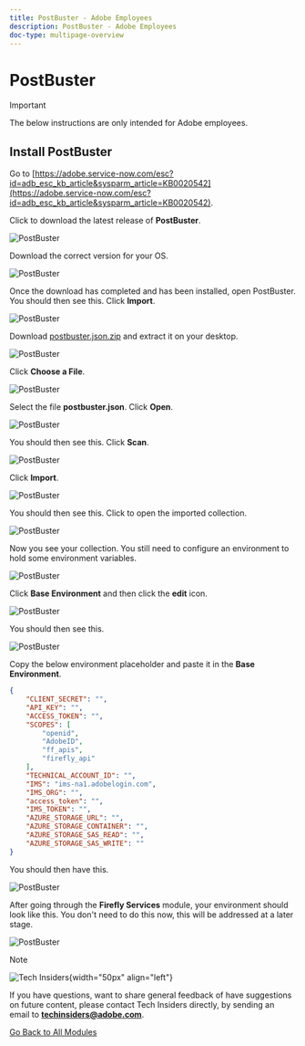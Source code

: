 ```yaml
---
title: PostBuster - Adobe Employees
description: PostBuster - Adobe Employees
doc-type: multipage-overview
---
```

# PostBuster

>[!IMPORTANT]
>
>The below instructions are only intended for Adobe employees.

## Install PostBuster

Go to [https://adobe.service-now.com/esc?id=adb_esc_kb_article&sysparm_article=KB0020542](https://adobe.service-now.com/esc?id=adb_esc_kb_article&sysparm_article=KB0020542). 

Click to download the latest release of **PostBuster**.

![PostBuster](./assets/images/pb1.png)

Download the correct version for your OS.

![PostBuster](./assets/images/pb2.png)

Once the download has completed and has been installed, open PostBuster. You should then see this. Click **Import**.

![PostBuster](./assets/images/pb3.png)

Download [postbuster.json.zip](./assets/postman/postbuster.json.zip) and extract it on your desktop.

![PostBuster](./assets/images/pbpb.png)

Click **Choose a File**.

![PostBuster](./assets/images/pb4.png)

Select the file **postbuster.json**. Click **Open**.

![PostBuster](./assets/images/pb5.png)

You should then see this. Click **Scan**.

![PostBuster](./assets/images/pb6.png)

Click **Import**.

![PostBuster](./assets/images/pb7.png)

You should then see this. Click to open the imported collection.

![PostBuster](./assets/images/pb8.png)

Now you see your collection. You still need to configure an environment to hold some environment variables.

![PostBuster](./assets/images/pb9.png)

Click **Base Environment** and then click the **edit** icon.

![PostBuster](./assets/images/pb10.png)

You should then see this.

![PostBuster](./assets/images/pb11.png)

Copy the below environment placeholder and paste it in the **Base Environment**.

```json
{
	"CLIENT_SECRET": "",
	"API_KEY": "",
	"ACCESS_TOKEN": "",
	"SCOPES": [
		"openid",
		"AdobeID",
		"ff_apis",
		"firefly_api"
	],
	"TECHNICAL_ACCOUNT_ID": "",
	"IMS": "ims-na1.adobelogin.com",
	"IMS_ORG": "",
	"access_token": "",
	"IMS_TOKEN": "",
	"AZURE_STORAGE_URL": "",
	"AZURE_STORAGE_CONTAINER": "",
	"AZURE_STORAGE_SAS_READ": "",
	"AZURE_STORAGE_SAS_WRITE": ""
}
```

You should then have this.

![PostBuster](./assets/images/pb12.png)

After going through the **Firefly Services** module, your environment should look like this. You don't need to do this now, this will be addressed at a later stage.

![PostBuster](./assets/images/pb13.png)

>[!NOTE]
>
>![Tech Insiders](./assets/images/techinsiders.png){width="50px" align="left"}
>
>If you have questions, want to share general feedback of have suggestions on future content, please contact Tech Insiders directly, by sending an email to **techinsiders@adobe.com**.

[Go Back to All Modules](./overview.md)
